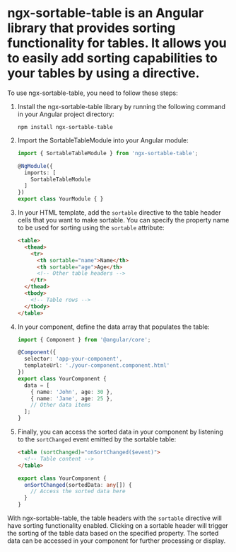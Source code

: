 # ngx-sortable-table is an Angular library that provides sorting functionality for tables. It allows you to easily add sorting capabilities to your tables by using a directive.

To use ngx-sortable-table, you need to follow these steps:

1. Install the ngx-sortable-table library by running the following command in your Angular project directory:

   ```
   npm install ngx-sortable-table
   ```

2. Import the SortableTableModule into your Angular module:

   ```typescript
   import { SortableTableModule } from 'ngx-sortable-table';

   @NgModule({
     imports: [
       SortableTableModule
     ]
   })
   export class YourModule { }
   ```

3. In your HTML template, add the `sortable` directive to the table header cells that you want to make sortable. You can specify the property name to be used for sorting using the `sortable` attribute:

   ```html
   <table>
     <thead>
       <tr>
         <th sortable="name">Name</th>
         <th sortable="age">Age</th>
         <!-- Other table headers -->
       </tr>
     </thead>
     <tbody>
       <!-- Table rows -->
     </tbody>
   </table>
   ```

4. In your component, define the data array that populates the table:

   ```typescript
   import { Component } from '@angular/core';

   @Component({
     selector: 'app-your-component',
     templateUrl: './your-component.component.html'
   })
   export class YourComponent {
     data = [
       { name: 'John', age: 30 },
       { name: 'Jane', age: 25 },
       // Other data items
     ];
   }
   ```

5. Finally, you can access the sorted data in your component by listening to the `sortChanged` event emitted by the sortable table:

   ```html
   <table (sortChanged)="onSortChanged($event)">
     <!-- Table content -->
   </table>
   ```

   ```typescript
   export class YourComponent {
     onSortChanged(sortedData: any[]) {
       // Access the sorted data here
     }
   }
   ```

With ngx-sortable-table, the table headers with the `sortable` directive will have sorting functionality enabled. Clicking on a sortable header will trigger the sorting of the table data based on the specified property. The sorted data can be accessed in your component for further processing or display.

